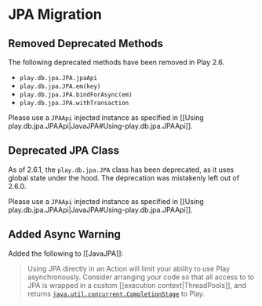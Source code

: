 <!--- Copyright (C) 2009-2019 Lightbend Inc. <https://www.lightbend.com> -->
# JPA Migration

## Removed Deprecated Methods

The following deprecated methods have been removed in Play 2.6.

* `play.db.jpa.JPA.jpaApi`
* `play.db.jpa.JPA.em(key)`
* `play.db.jpa.JPA.bindForAsync(em)`
* `play.db.jpa.JPA.withTransaction`

Please use a `JPAApi` injected instance as specified in [[Using play.db.jpa.JPAApi|JavaJPA#Using-play.db.jpa.JPAApi]].

## Deprecated JPA Class

As of 2.6.1, the `play.db.jpa.JPA` class has been deprecated, as it uses global state under the hood.  The deprecation was mistakenly left out of 2.6.0.

Please use a `JPAApi` injected instance as specified in [[Using play.db.jpa.JPAApi|JavaJPA#Using-play.db.jpa.JPAApi]].

## Added Async Warning

Added the following to [[JavaJPA]]:

> Using JPA directly in an Action will limit your ability to use Play asynchronously.  Consider arranging your code so that all access to to JPA is wrapped in a custom [[execution context|ThreadPools]], and returns [`java.util.concurrent.CompletionStage`](https://docs.oracle.com/javase/8/docs/api/java/util/concurrent/CompletionStage.html) to Play.

